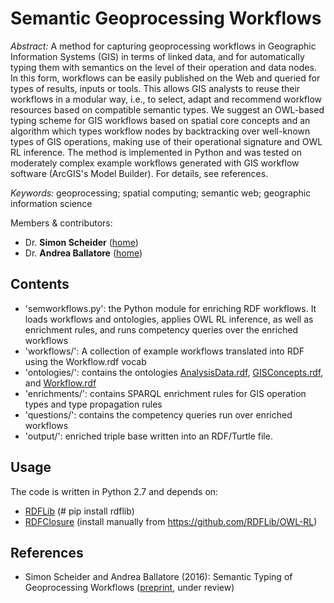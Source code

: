 Semantic Geoprocessing Workflows
=============================================
*Abstract:* A method for capturing geoprocessing workflows in Geographic Information Systems (GIS) in terms of linked data, and for automatically typing them with semantics on the level of their operation and data nodes. In this form, workflows can be easily published on the Web and queried for types of results, inputs or tools. This allows GIS analysts to reuse their workflows in a modular way, i.e., to select, adapt and recommend workflow resources based on compatible semantic types. We suggest an OWL-based typing scheme for GIS workflows based on spatial core concepts and an algorithm which types workflow nodes by backtracking over well-known types of GIS operations, making use of their operational signature and OWL RL inference. The method is implemented in Python and was tested on moderately complex example workflows generated with GIS workflow software (ArcGIS's Model Builder).
For details, see references.

*Keywords:* geoprocessing; spatial computing; semantic web; geographic information science

Members & contributors:
* Dr. **Simon Scheider** ([home](http://geographicknowledge.de))
* Dr. **Andrea Ballatore** ([home](http://sites.google.com/site/andreaballatore))


Contents
----------------------
- 'semworkflows.py': the Python module for enriching RDF workflows. It loads workflows and ontologies, applies OWL RL inference, as well as enrichment rules, and runs competency queries over the enriched workflows
- 'workflows/': A collection of example workflows translated into RDF using the Workflow.rdf vocab
- 'ontologies/': contains the ontologies [AnalysisData.rdf](http://geographicknowledge.de/vocab/AnalysisData.rdf), [GISConcepts.rdf](http://geographicknowledge.de/vocab/GISConcepts.rdf), and [Workflow.rdf](http://geographicknowledge.de/vocab/Workflow.rdf)
- 'enrichments/': contains SPARQL enrichment rules for GIS operation types and type propagation rules
- 'questions/': contains the competency queries run over enriched workflows
- 'output/': enriched triple base written into an RDF/Turtle file.

Usage
----------------------
The code is written in Python 2.7 and depends on:
* [RDFLib](https://github.com/RDFLib/rdflib) (# pip install rdflib)
* [RDFClosure](https://github.com/RDFLib/OWL-RL) (install manually from https://github.com/RDFLib/OWL-RL)

References
----------
- Simon Scheider and Andrea Ballatore (2016): Semantic Typing of Geoprocessing Workflows ([preprint](http://geographicknowledge.de/pdf/semantic-typing-geoprocessing.pdf), under review)
